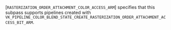 [`RASTERIZATION_ORDER_ATTACHMENT_COLOR_ACCESS_ARM`]
specifies that this subpass supports pipelines created with
`VK_PIPELINE_COLOR_BLEND_STATE_CREATE_RASTERIZATION_ORDER_ATTACHMENT_ACCESS_BIT_ARM`.